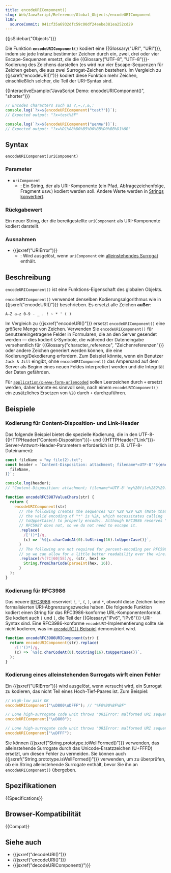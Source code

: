 ```yaml
---
title: encodeURIComponent()
slug: Web/JavaScript/Reference/Global_Objects/encodeURIComponent
l10n:
  sourceCommit: 041cf35a6932dfc59c00df24eebe381ea252cd29
---
```


{{jsSidebar("Objects")}}

Die Funktion **`encodeURIComponent()`** kodiert eine {{Glossary("URI", "URI")}}, indem sie jede Instanz bestimmter Zeichen durch ein, zwei, drei oder vier Escape-Sequenzen ersetzt, die die {{Glossary("UTF-8", "UTF-8")}}-Kodierung des Zeichens darstellen (es wird nur vier Escape-Sequenzen für Zeichen geben, die aus zwei Surrogat-Zeichen bestehen). Im Vergleich zu {{jsxref("encodeURI()")}} kodiert diese Funktion mehr Zeichen, einschließlich solcher, die Teil der URI-Syntax sind.

{{InteractiveExample("JavaScript Demo: encodeURIComponent()", "shorter")}}

```js interactive-example
// Encodes characters such as ?,=,/,&,:
console.log(`?x=${encodeURIComponent("test?")}`);
// Expected output: "?x=test%3F"

console.log(`?x=${encodeURIComponent("шеллы")}`);
// Expected output: "?x=%D1%88%D0%B5%D0%BB%D0%BB%D1%8B"
```

## Syntax

```js-nolint
encodeURIComponent(uriComponent)
```

### Parameter

- `uriComponent`
  - : Ein String, der als URI-Komponente (ein Pfad, Abfragezeichenfolge, Fragment usw.) kodiert werden soll. Andere Werte werden in [Strings konvertiert](/de/docs/Web/JavaScript/Reference/Global_Objects/String#string_coercion).

### Rückgabewert

Ein neuer String, der die bereitgestellte `uriComponent` als URI-Komponente kodiert darstellt.

### Ausnahmen

- {{jsxref("URIError")}}
  - : Wird ausgelöst, wenn `uriComponent` ein [alleinstehendes Surrogat](/de/docs/Web/JavaScript/Reference/Global_Objects/String#utf-16_characters_unicode_code_points_and_grapheme_clusters) enthält.

## Beschreibung

`encodeURIComponent()` ist eine Funktions-Eigenschaft des globalen Objekts.

`encodeURIComponent()` verwendet denselben Kodierungsalgorithmus wie in {{jsxref("encodeURI()")}} beschrieben. Es ersetzt alle Zeichen **außer**:

```plain
A–Z a–z 0–9 - _ . ! ~ * ' ( )
```

Im Vergleich zu {{jsxref("encodeURI()")}} ersetzt `encodeURIComponent()` eine größere Menge von Zeichen. Verwenden Sie `encodeURIComponent()` für benutzereingetragene Felder in Formularen, die an den Server gesendet werden — dies kodiert `&`-Symbole, die während der Dateneingabe versehentlich für {{Glossary("character_reference", "Zeichenreferenzen")}} oder andere Zeichen generiert werden können, die eine Kodierung/Dekodierung erfordern. Zum Beispiel könnte, wenn ein Benutzer `Jack & Jill` eingibt, ohne `encodeURIComponent()` das Ampersand auf dem Server als Beginn eines neuen Feldes interpretiert werden und die Integrität der Daten gefährden.

Für [`application/x-www-form-urlencoded`](https://html.spec.whatwg.org/multipage/form-control-infrastructure.html#application/x-www-form-urlencoded-encoding-algorithm) sollen Leerzeichen durch `+` ersetzt werden, daher könnte es sinnvoll sein, nach einem `encodeURIComponent()` ein zusätzliches Ersetzen von `%20` durch `+` durchzuführen.

## Beispiele

### Kodierung für Content-Disposition- und Link-Header

Das folgende Beispiel bietet die spezielle Kodierung, die in den UTF-8-{{HTTPHeader("Content-Disposition")}}- und {{HTTPHeader("Link")}}-Server-Antwort-Header-Parametern erforderlich ist (z. B. UTF-8-Dateinamen):

```js
const fileName = "my file(2).txt";
const header = `Content-Disposition: attachment; filename*=UTF-8''${encodeRFC5987ValueChars(
  fileName,
)}`;

console.log(header);
// "Content-Disposition: attachment; filename*=UTF-8''my%20file%282%29.txt"

function encodeRFC5987ValueChars(str) {
  return (
    encodeURIComponent(str)
      // The following creates the sequences %27 %28 %29 %2A (Note that
      // the valid encoding of "*" is %2A, which necessitates calling
      // toUpperCase() to properly encode). Although RFC3986 reserves "!",
      // RFC5987 does not, so we do not need to escape it.
      .replace(
        /['()*]/g,
        (c) => `%${c.charCodeAt(0).toString(16).toUpperCase()}`,
      )
      // The following are not required for percent-encoding per RFC5987,
      // so we can allow for a little better readability over the wire: |`^
      .replace(/%(7C|60|5E)/g, (str, hex) =>
        String.fromCharCode(parseInt(hex, 16)),
      )
  );
}
```

### Kodierung für RFC3986

Das neuere [RFC3986](https://datatracker.ietf.org/doc/html/rfc3986) reserviert `!`, `'`, `(`, `)`, und `*`, obwohl diese Zeichen keine formalisierten URI-Abgrenzungszwecke haben. Die folgende Funktion kodiert einen String für das RFC3986-konforme URL-Komponentenformat. Sie kodiert auch `[` und `]`, die Teil der {{Glossary("IPv6", "IPv6")}}-URI-Syntax sind. Eine RFC3986-konforme `encodeURI`-Implementierung sollte sie nicht kodieren, was im [`encodeURI()` Beispiel](/de/docs/Web/JavaScript/Reference/Global_Objects/encodeURI#encoding_for_rfc3986) demonstriert wird.

```js
function encodeRFC3986URIComponent(str) {
  return encodeURIComponent(str).replace(
    /[!'()*]/g,
    (c) => `%${c.charCodeAt(0).toString(16).toUpperCase()}`,
  );
}
```

### Kodierung eines alleinstehenden Surrogats wirft einen Fehler

Ein {{jsxref("URIError")}} wird ausgelöst, wenn versucht wird, ein Surrogat zu kodieren, das nicht Teil eines Hoch-Tief-Paares ist. Zum Beispiel:

```js
// High-low pair OK
encodeURIComponent("\uD800\uDFFF"); // "%F0%90%8F%BF"

// Lone high-surrogate code unit throws "URIError: malformed URI sequence"
encodeURIComponent("\uD800");

// Lone high-surrogate code unit throws "URIError: malformed URI sequence"
encodeURIComponent("\uDFFF");
```

Sie können {{jsxref("String.prototype.toWellFormed()")}} verwenden, das alleinstehende Surrogate durch das Unicode-Ersatzzeichen (U+FFFD) ersetzt, um diesen Fehler zu vermeiden. Sie können auch {{jsxref("String.prototype.isWellFormed()")}} verwenden, um zu überprüfen, ob ein String alleinstehende Surrogate enthält, bevor Sie ihn an `encodeURIComponent()` übergeben.

## Spezifikationen

{{Specifications}}

## Browser-Kompatibilität

{{Compat}}

## Siehe auch

- {{jsxref("decodeURI()")}}
- {{jsxref("encodeURI()")}}
- {{jsxref("decodeURIComponent()")}}
